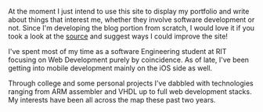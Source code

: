<!--03/24/2015-->
<!--programming, adventures-->
<!--Hello, World!-->

At the moment I just intend to use this site to display my portfolio and write about things that interest me, whether they involve software development or not. Since I'm developing the blog portion from scratch, I would love it if you took a look at the [source](https://github.com/jmp3833/portfolio "source") and suggest ways I could improve the site!

I've spent most of my time as a software Engineering student at RIT focusing on Web Development purely by coincidence. As of late, I've been getting into mobile development mainly on the iOS side as well. 

Through college and some personal projects I've dabbled with technologies ranging from ARM assembler and VHDL up to full web development stacks. My interests have been all across the map these past two years.
